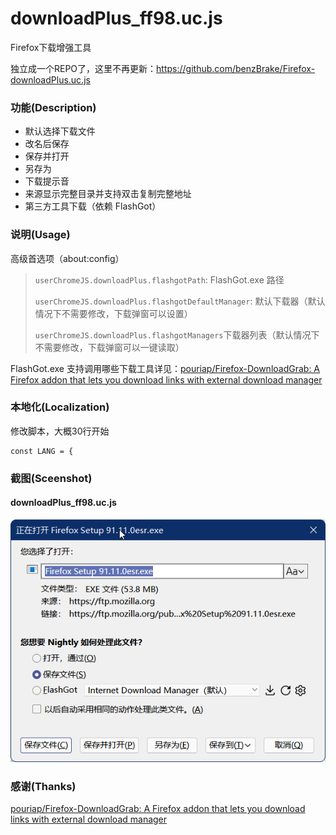 # downloadPlus_ff98.uc.js

Firefox下载增强工具

独立成一个REPO了，这里不再更新：https://github.com/benzBrake/Firefox-downloadPlus.uc.js

### 功能(Description)

- 默认选择下载文件
- 改名后保存
- 保存并打开
- 另存为
- 下载提示音
- 来源显示完整目录并支持双击复制完整地址
- 第三方工具下载（依赖 FlashGot）

### 说明(Usage)

高级首选项（about:config）

>`userChromeJS.downloadPlus.flashgotPath`: FlashGot.exe 路径
>
>`userChromeJS.downloadPlus.flashgotDefaultManager`: 默认下载器（默认情况下不需要修改，下载弹窗可以设置）
>
>`userChromeJS.downloadPlus.flashgotManagers`下载器列表（默认情况下不需要修改，下载弹窗可以一键读取）

FlashGot.exe 支持调用哪些下载工具详见：[pouriap/Firefox-DownloadGrab: A Firefox addon that lets you download links with external download manager](https://github.com/pouriap/Firefox-DownloadGrab)

### 本地化(Localization)

修改脚本，大概30行开始

```
const LANG = {
```

### 截图(Sceenshot)

#### downloadPlus_ff98.uc.js

![downloadPlus](downloadPlus_ff98.png)

### 感谢(Thanks)

[pouriap/Firefox-DownloadGrab: A Firefox addon that lets you download links with external download manager](https://github.com/pouriap/Firefox-DownloadGrab)